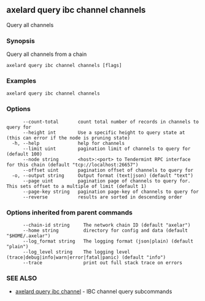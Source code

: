 ## axelard query ibc channel channels

Query all channels

### Synopsis

Query all channels from a chain

```
axelard query ibc channel channels [flags]
```

### Examples

```
axelard query ibc channel channels
```

### Options

```
      --count-total       count total number of records in channels to query for
      --height int        Use a specific height to query state at (this can error if the node is pruning state)
  -h, --help              help for channels
      --limit uint        pagination limit of channels to query for (default 100)
      --node string       <host>:<port> to Tendermint RPC interface for this chain (default "tcp://localhost:26657")
      --offset uint       pagination offset of channels to query for
  -o, --output string     Output format (text|json) (default "text")
      --page uint         pagination page of channels to query for. This sets offset to a multiple of limit (default 1)
      --page-key string   pagination page-key of channels to query for
      --reverse           results are sorted in descending order
```

### Options inherited from parent commands

```
      --chain-id string     The network chain ID (default "axelar")
      --home string         directory for config and data (default "$HOME/.axelar")
      --log_format string   The logging format (json|plain) (default "plain")
      --log_level string    The logging level (trace|debug|info|warn|error|fatal|panic) (default "info")
      --trace               print out full stack trace on errors
```

### SEE ALSO

- [axelard query ibc channel](axelard_query_ibc_channel.md) - IBC channel query subcommands
